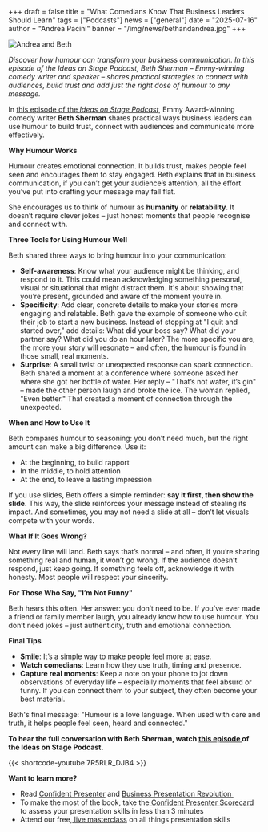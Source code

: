 +++
draft = false
title = "What Comedians Know That Business Leaders Should Learn"
tags = ["Podcasts"]
news = ["general"]
date = "2025-07-16"
author = "Andrea Pacini"
banner = "/img/news/bethandandrea.jpg"
+++


![Andrea and Beth](/img/news/bethandandrea.jpg "Andrea and Beth")



*Discover how humour can transform your business communication. In this episode of the Ideas on Stage Podcast, Beth Sherman – Emmy-winning comedy writer and speaker – shares practical strategies to connect with audiences, build trust and add just the right dose of humour to any message.*

In [this episode of the *Ideas on Stage Podcast*](https://youtu.be/7R5RLR_DJB4), Emmy Award-winning comedy writer **Beth Sherman** shares practical ways business leaders can use humour to build trust, connect with audiences and communicate more effectively.

**Why Humour Works**

Humour creates emotional connection. It builds trust, makes people feel seen and encourages them to stay engaged. Beth explains that in business communication, if you can’t get your audience’s attention, all the effort you’ve put into crafting your message may fall flat.

She encourages us to think of humour as **humanity** or **relatability**. It doesn’t require clever jokes – just honest moments that people recognise and connect with.

**Three Tools for Using Humour Well**

Beth shared three ways to bring humour into your communication:

* **Self-awareness**: Know what your audience might be thinking, and respond to it. This could mean acknowledging something personal, visual or situational that might distract them. It's about showing that you’re present, grounded and aware of the moment you’re in.
* **Specificity**: Add clear, concrete details to make your stories more engaging and relatable. Beth gave the example of someone who quit their job to start a new business. Instead of stopping at "I quit and started over," add details: What did your boss say? What did your partner say? What did you do an hour later? The more specific you are, the more your story will resonate – and often, the humour is found in those small, real moments.
* **Surprise**: A small twist or unexpected response can spark connection. Beth shared a moment at a conference where someone asked her where she got her bottle of water. Her reply – "That’s not water, it’s gin" – made the other person laugh and broke the ice. The woman replied, "Even better." That created a moment of connection through the unexpected.

**When and How to Use It**

Beth compares humour to seasoning: you don’t need much, but the right amount can make a big difference. Use it:

* At the beginning, to build rapport
* In the middle, to hold attention
* At the end, to leave a lasting impression

If you use slides, Beth offers a simple reminder: **say it first, then show the slide.** This way, the slide reinforces your message instead of stealing its impact. And sometimes, you may not need a slide at all – don’t let visuals compete with your words.

**What If It Goes Wrong?**

Not every line will land. Beth says that’s normal – and often, if you’re sharing something real and human, it won’t go wrong. If the audience doesn’t respond, just keep going. If something feels off, acknowledge it with honesty. Most people will respect your sincerity.

**For Those Who Say, "I’m Not Funny"**

Beth hears this often. Her answer: you don’t need to be. If you’ve ever made a friend or family member laugh, you already know how to use humour. You don’t need jokes – just authenticity, truth and emotional connection.

**Final Tips**

* **Smile**: It’s a simple way to make people feel more at ease.
* **Watch comedians**: Learn how they use truth, timing and presence.
* **Capture real moments**: Keep a note on your phone to jot down observations of everyday life – especially moments that feel absurd or funny. If you can connect them to your subject, they often become your best material.

Beth's final message: "Humour is a love language. When used with care and truth, it helps people feel seen, heard and connected."

**To hear the full conversation with Beth Sherman, watch [this episode ](https://youtu.be/7R5RLR_DJB4)of the Ideas on Stage Podcast.**[](https://youtu.be/d4XYElBqEVw)

{{< shortcode-youtube 7R5RLR_DJB4 >}}  

**Want to learn more?** 

* Read [Confident Presenter](https://www.ideasonstage.com/resources/confident-presenter-book/) and [Business Presentation Revolution ](https://www.ideasonstage.com/business-presentation-revolution/book/)
* To make the most of the book, take the[ Confident Presenter Scorecard](https://ideasonstage.com/score) to assess your presentation skills in less than 3 minutes
* Attend our free,[ live masterclass](https://www.ideasonstage.com/uk/events/) on all things presentation skills
